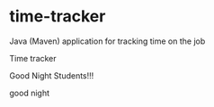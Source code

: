 # time-tracker
Java (Maven) application for tracking time on the job

Time tracker

Good Night Students!!!

good night
